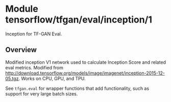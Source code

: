 # Module tensorflow/tfgan/eval/inception/1
Inception for TF-GAN Eval.

<!-- fine-tunable: false -->
<!-- asset-path: legacy -->
<!-- format: hub -->
<!-- module-type: image-feature-vector -->
<!-- task: image-feature-vector -->

## Overview

Modified inception V1 network used to calculate Inception Score and related eval
metrics. Modified from
http://download.tensorflow.org/models/image/imagenet/inception-2015-12-05.tgz.
Works on CPU, GPU, and TPU.

See `tfgan.eval` for wrapper functions that add functionality, such as support
for very large batch sizes.

